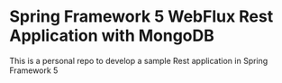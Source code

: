 # Spring Framework 5 WebFlux Rest Application with MongoDB 

This is a personal repo to develop a sample Rest application in Spring Framework 5